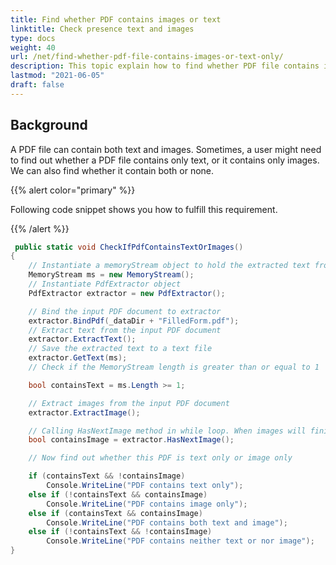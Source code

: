 ```yaml
---
title: Find whether PDF contains images or text
linktitle: Check presence text and images
type: docs
weight: 40
url: /net/find-whether-pdf-file-contains-images-or-text-only/
description: This topic explain how to find whether PDF file contains images or text only with PdfExtractor Class.
lastmod: "2021-06-05"
draft: false
---
```


## Background

A PDF file can contain both text and images. Sometimes, a user might need to find out whether a PDF file contains only text, or it contains only images. We can also find whether it contain both or none.

{{% alert color="primary" %}}

Following code snippet shows you how to fulfill this requirement.

{{% /alert %}}

```csharp
 public static void CheckIfPdfContainsTextOrImages()
{
    // Instantiate a memoryStream object to hold the extracted text from Document
    MemoryStream ms = new MemoryStream();
    // Instantiate PdfExtractor object
    PdfExtractor extractor = new PdfExtractor();

    // Bind the input PDF document to extractor
    extractor.BindPdf(_dataDir + "FilledForm.pdf");
    // Extract text from the input PDF document
    extractor.ExtractText();
    // Save the extracted text to a text file
    extractor.GetText(ms);
    // Check if the MemoryStream length is greater than or equal to 1

    bool containsText = ms.Length >= 1;

    // Extract images from the input PDF document
    extractor.ExtractImage();

    // Calling HasNextImage method in while loop. When images will finish, loop will exit
    bool containsImage = extractor.HasNextImage();

    // Now find out whether this PDF is text only or image only

    if (containsText && !containsImage)
        Console.WriteLine("PDF contains text only");
    else if (!containsText && containsImage)
        Console.WriteLine("PDF contains image only");
    else if (containsText && containsImage)
        Console.WriteLine("PDF contains both text and image");
    else if (!containsText && !containsImage)
        Console.WriteLine("PDF contains neither text or nor image");
}
```
